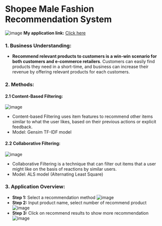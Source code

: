 # Shopee Male Fashion Recommendation System 
![image](https://github.com/TommyNhatNguyen/shopee_recommendation/assets/86128966/a2d111ec-7d04-43ec-9ca5-f37ca0a04682)
**My application link:** [Click here](https://tommynhatnguyen-shopee-recommendation-project-final-ikps3f.streamlit.app/)
### 1. Business Understanding: 
- **Recommend relevant products to customers is a win-win scenario for both customers and e-commerce retailers**. Customers can easily find products they need in a short-time, and business can increase their revenue by offering relevant products for each customers.
### 2. Methods: 
#### 2.1 Content-Based Filtering: 
![image](https://github.com/TommyNhatNguyen/shopee_recommendation/assets/86128966/b69f35e9-5b90-4d2f-b00f-b0404448364d)
- Content-based Filtering uses item features to recommend other items similar to what the user likes, based on their previous actions or explicit feedback.
- Model: Gensim TF-IDF model
#### 2.2 Collaborative Filtering:
![image](https://github.com/TommyNhatNguyen/shopee_recommendation/assets/86128966/ad25ef10-6e39-4b96-a174-efaf853e6aa0)
- Collaborative Filtering is a technique that can filter out items that a user might like on the basis of reactions by similar users.
- Model: ALS model (Alternating Least Square)
### 3. Application Overview:
- **Step 1:** Select a recommendation method
![image](https://github.com/TommyNhatNguyen/shopee_recommendation/assets/86128966/4a8f8765-2385-48cc-aa72-da6af85565fa)
- **Step 2:** Input product name, select number of recommend product
![image](https://github.com/TommyNhatNguyen/shopee_recommendation/assets/86128966/ee150ecb-a414-48e8-8a9f-6f5640730291)
- **Step 3:** Click on recommend results to show more recommendation
![image](https://github.com/TommyNhatNguyen/shopee_recommendation/assets/86128966/65365ca1-770d-4025-a84b-14bc3127607b)

